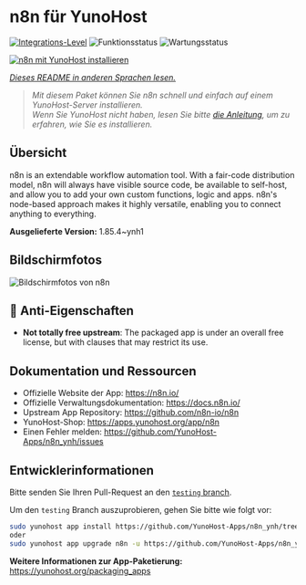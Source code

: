 <!--
N.B.: Diese README wurde automatisch von <https://github.com/YunoHost/apps/tree/master/tools/readme_generator> generiert.
Sie darf NICHT von Hand bearbeitet werden.
-->

# n8n für YunoHost

[![Integrations-Level](https://apps.yunohost.org/badge/integration/n8n)](https://ci-apps.yunohost.org/ci/apps/n8n/)
![Funktionsstatus](https://apps.yunohost.org/badge/state/n8n)
![Wartungsstatus](https://apps.yunohost.org/badge/maintained/n8n)

[![n8n mit YunoHost installieren](https://install-app.yunohost.org/install-with-yunohost.svg)](https://install-app.yunohost.org/?app=n8n)

*[Dieses README in anderen Sprachen lesen.](./ALL_README.md)*

> *Mit diesem Paket können Sie n8n schnell und einfach auf einem YunoHost-Server installieren.*  
> *Wenn Sie YunoHost nicht haben, lesen Sie bitte [die Anleitung](https://yunohost.org/install), um zu erfahren, wie Sie es installieren.*

## Übersicht

n8n is an extendable workflow automation tool. With a fair-code distribution model, n8n will always have visible source code, be available to self-host, and allow you to add your own custom functions, logic and apps. n8n's node-based approach makes it highly versatile, enabling you to connect anything to everything.

**Ausgelieferte Version:** 1.85.4~ynh1

## Bildschirmfotos

![Bildschirmfotos von n8n](./doc/screenshots/n8n-screenshot.png)

## :red_circle: Anti-Eigenschaften

- **Not totally free upstream**: The packaged app is under an overall free license, but with clauses that may restrict its use.

## Dokumentation und Ressourcen

- Offizielle Website der App: <https://n8n.io/>
- Offizielle Verwaltungsdokumentation: <https://docs.n8n.io/>
- Upstream App Repository: <https://github.com/n8n-io/n8n>
- YunoHost-Shop: <https://apps.yunohost.org/app/n8n>
- Einen Fehler melden: <https://github.com/YunoHost-Apps/n8n_ynh/issues>

## Entwicklerinformationen

Bitte senden Sie Ihren Pull-Request an den [`testing` branch](https://github.com/YunoHost-Apps/n8n_ynh/tree/testing).

Um den `testing` Branch auszuprobieren, gehen Sie bitte wie folgt vor:

```bash
sudo yunohost app install https://github.com/YunoHost-Apps/n8n_ynh/tree/testing --debug
oder
sudo yunohost app upgrade n8n -u https://github.com/YunoHost-Apps/n8n_ynh/tree/testing --debug
```

**Weitere Informationen zur App-Paketierung:** <https://yunohost.org/packaging_apps>
